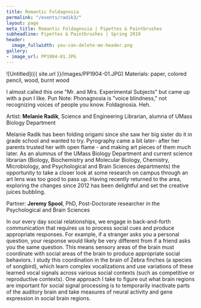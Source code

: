 ```yaml
---
title: Romantic Foldagnosia
permalink: "/events/radik3/"
layout: page
meta_title: Romantic Foldagnosia | Pipettes & Paintbrushes
subheadline: Pipettes & Paintbrushes | Spring 2019
header:
  image_fullwidth: you-can-delete-me-header.png
gallery:
- image_url: PP1904-01.JPG
---
```

![Untitled]({{ site.url }}/images/PP1904-01.JPG)
Materials: paper, colored pencil, wood, burnt wood

I almost called this one "Mr. and Mrs. Experimental Subjects" but came up with a pun I like. Pun Note: Phonagnosia is "voice blindness," not recognizing voices of people you know. Foldagnosia. Heh.

Artist: **Melanie Radik**, Science and Engineering Librarian, alumna of UMass Biology Department

Melanie Radik has been folding origami since she saw her big sister do it in grade school and wanted to try. Pyrography came a bit later- after her parents trusted her with open flame - and making art pieces of them much later. As an alumnus of the UMass Biology Department and current science librarian (Biology, Biochemistry and Molecular Biology, Chemistry, Microbiology, and Psychological and Brain Sciences departments) the opportunity to take a closer look at some research on campus through an art lens was too good to pass up. Having recently returned to the area, exploring the changes since 2012 has been delightful and set the creative juices bubbling.

Partner: **Jeremy Spool**, PhD, Post-Doctorate researcher in the Psychological and Brain Sciences

In our every day social relationships, we engage in back-and-forth communication that requires us to process social cues and produce appropriate responses. For example, if a stranger asks you a personal question, your response would likely be very different from if a friend asks you the same question. This means sensory areas of the brain must coordinate with social areas of the brain to produce appropriate social behaviors. I study this coordination in the brain of Zebra finches (a species of songbird), which learn complex vocalizations and use variations of these learned vocal signals across various social contexts (such as competitive or reproductive contexts). One approach I take to figure out what brain regions are important for social signal processing is to temporarily inactivate parts of the auditory brain and take measures of neural activity and gene expression in social brain regions.

